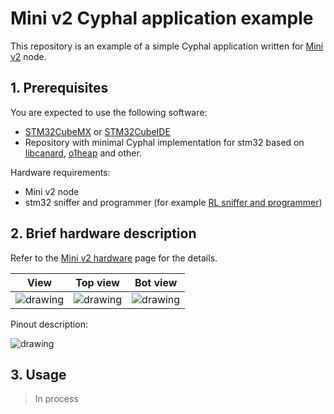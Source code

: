 # Mini v2 Cyphal application example

This repository is an example of a simple Cyphal application written for [Mini v2](https://docs.raccoonlab.co/guide/can_pwm/can_pwm_mini_v2.html#pinout) node.

## 1. Prerequisites

You are expected to use the following software:
- [STM32CubeMX](https://www.st.com/en/development-tools/stm32cubemx.html) or [STM32CubeIDE](https://www.st.com/en/development-tools/stm32cubeide.html)
- Repository with minimal Cyphal implementation for stm32 based on [libcanard](https://github.com/OpenCyphal/libcanard), [o1heap](https://github.com/pavel-kirienko/o1heap) and other.

Hardware requirements:
- Mini v2 node
- stm32 sniffer and programmer (for example [RL sniffer and programmer](https://docs.raccoonlab.co/guide/programmer_sniffer/))


## 2. Brief hardware description

Refer to the [Mini v2 hardware](https://docs.raccoonlab.co/guide/can_pwm/can_pwm_mini_v2.html#pinout) page for the details.

| View | Top view | Bot view |
| ---- | --- | ------ |
| <img src="https://docs.raccoonlab.co/assets/img/mini_v2_view.bbf1e631.png" alt="drawing"> | <img src="https://docs.raccoonlab.co/assets/img/mini_v2_view_top.6b0ef99e.png" alt="drawing"> | <img src="https://docs.raccoonlab.co/assets/img/mini_v2_view_bottom.ee41f6d5.png" alt="drawing">|

Pinout description:

<img src="https://docs.raccoonlab.co/assets/img/mini_v2_pinout.c14a3021.png" alt="drawing">

## 3. Usage

> In process
